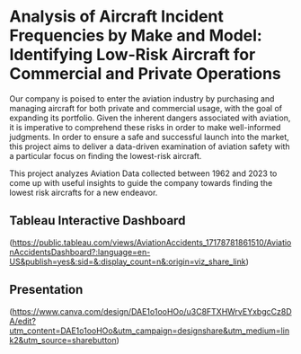 # Analysis of Aircraft Incident Frequencies by Make and Model: Identifying Low-Risk Aircraft for Commercial and Private Operations

Our company is poised to enter the aviation industry by purchasing and managing aircraft for both private and commercial usage, with the goal of expanding its portfolio. Given the inherent dangers associated with aviation, it is imperative to comprehend these risks in order to make well-informed judgments. In order to ensure a safe and successful launch into the market, this project aims to deliver a data-driven examination of aviation safety with a particular focus on finding the lowest-risk aircraft.

This project analyzes Aviation Data collected between 1962 and 2023 to come up with useful insights to guide the company towards finding the lowest risk aircrafts for a new endeavor.

## Tableau Interactive Dashboard

(https://public.tableau.com/views/AviationAccidents_17178781861510/AviationAccidentsDashboard?:language=en-US&publish=yes&:sid=&:display_count=n&:origin=viz_share_link)

## Presentation

(https://www.canva.com/design/DAE1o1ooHOo/u3C8FTXHWrvEYxbgcCz8DA/edit?utm_content=DAE1o1ooHOo&utm_campaign=designshare&utm_medium=link2&utm_source=sharebutton)


